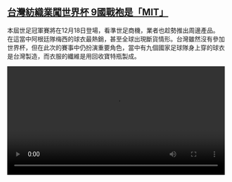 <!--1671266822000-->
[台灣紡織業闖世界杯 9國戰袍是「MIT」](https://www.dw.com/zh/%E5%8F%B0%E7%81%A3%E7%B4%A1%E7%B9%94%E6%A5%AD%E9%97%96%E4%B8%96%E7%95%8C%E6%9D%AF%209%E5%9C%8B%E6%88%B0%E8%A2%8D%E6%98%AF%E3%80%8CMIT%E3%80%8D/a-64120297)
------

<p>本屆世足冠軍賽將在12月18日登場，看準世足商機，業者也趁勢推出周邊產品。在這當中阿根廷隊梅西的球衣最熱銷，甚至全球出現斷貨情形。台灣雖然沒有參加世界杯，但在此次的賽事中仍扮演重要角色，當中有九個國家足球隊身上穿的球衣是台灣製造，而衣服的纖維是用回收寶特瓶製成。</small></p><video src="https://tvdownloaddw-a.akamaihd.net/dwtv_video/flv/vdt_zh/2022/bchi221216_001_footballjersey_01r_AVC_1280x720.mp4" controls style="width:100%"></video>
